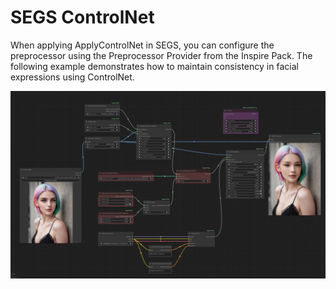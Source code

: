 # SEGS ControlNet

When applying ApplyControlNet in SEGS, you can configure the preprocessor using the Preprocessor Provider from the Inspire Pack.
The following example demonstrates how to maintain consistency in facial expressions using ControlNet.

![workflow](segs-controlnet.jpg)
